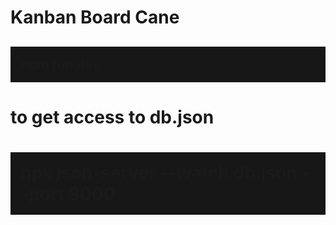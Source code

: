 <h1>Kanban Board Cane</h1>
<h2 style="background: #171717; padding: 1rem" >
npm run dev
</h2>
<h1>to get access to db.json<h1>
<p style="background: #171717; padding: 1rem" >
 npx json-server --watch db.json --port 8000
</p>


